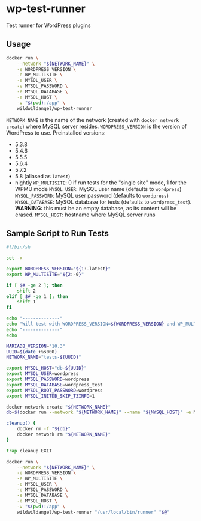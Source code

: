 # wp-test-runner

Test runner for WordPress plugins

## Usage

```bash
docker run \
	--network "${NETWORK_NAME}" \
	-e WORDPRESS_VERSION \
	-e WP_MULTISITE \
	-e MYSQL_USER \
	-e MYSQL_PASSWORD \
	-e MYSQL_DATABASE \
	-e MYSQL_HOST \
	-v "$(pwd):/app" \
	wildwildangel/wp-test-runner
```

`NETWORK_NAME` is the name of the network (created with `docker network create`) where MySQL server resides.
`WORDPRESS_VERSION` is the version of WordPress to use. Preinstalled versions:
  * 5.3.8
  * 5.4.6
  * 5.5.5
  * 5.6.4
  * 5.7.2
  * 5.8 (aliased as `latest`)
  * nightly
`WP_MULTISITE`: 0 if run tests for the "single site" mode, 1 for the WPMU mode
`MYSQL_USER`: MySQL user name (defaults to `wordpress`)
`MYSQL_PASSWORD`: MySQL user password (defaults to `wordpress`)
`MYSQL_DATABASE`: MySQL database for tests (defaults to `wordpress_test`). **WARNING:** this must be an empty database, as its content will be erased.
`MYSQL_HOST`: hostname where MySQL server runs

## Sample Script to Run Tests

```bash
#!/bin/sh

set -x

export WORDPRESS_VERSION="${1:-latest}"
export WP_MULTISITE="${2:-0}"

if [ $# -ge 2 ]; then
	shift 2
elif [ $# -ge 1 ]; then
	shift 1
fi

echo "--------------"
echo "Will test with WORDPRESS_VERSION=${WORDPRESS_VERSION} and WP_MULTISITE=${WP_MULTISITE}"
echo "--------------"
echo

MARIADB_VERSION="10.3"
UUID=$(date +%s000)
NETWORK_NAME="tests-${UUID}"

export MYSQL_HOST="db-${UUID}"
export MYSQL_USER=wordpress
export MYSQL_PASSWORD=wordpress
export MYSQL_DATABASE=wordpress_test
export MYSQL_ROOT_PASSWORD=wordpress
export MYSQL_INITDB_SKIP_TZINFO=1

docker network create "${NETWORK_NAME}"
db=$(docker run --network "${NETWORK_NAME}" --name "${MYSQL_HOST}" -e MYSQL_ROOT_PASSWORD -e MARIADB_INITDB_SKIP_TZINFO -e MYSQL_USER -e MYSQL_PASSWORD -e MYSQL_DATABASE -d "mariadb:${MARIADB_VERSION}")

cleanup() {
	docker rm -f "${db}"
	docker network rm "${NETWORK_NAME}"
}

trap cleanup EXIT

docker run \
	--network "${NETWORK_NAME}" \
	-e WORDPRESS_VERSION \
	-e WP_MULTISITE \
	-e MYSQL_USER \
	-e MYSQL_PASSWORD \
	-e MYSQL_DATABASE \
	-e MYSQL_HOST \
	-v "$(pwd):/app" \
	wildwildangel/wp-test-runner "/usr/local/bin/runner" "$@"
```
